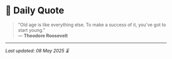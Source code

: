 # 📜 Daily Quote

> "Old age is like everything else. To make a success of it, you've got to start young."  
> — **Theodore Roosevelt**

---

_Last updated: 08 May 2025 ⏳_

